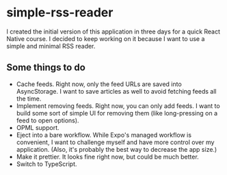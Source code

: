 # simple-rss-reader

I created the initial version of this application in three days for a quick React Native course. I decided to keep working on it because I want to use a simple and minimal RSS reader.

## Some things to do
- Cache feeds. Right now, only the feed URLs are saved into AsyncStorage. I want to save articles as well to avoid fetching feeds all the time.
- Implement removing feeds. Right now, you can only add feeds. I want to build some sort of simple UI for removing them (like long-pressing on a feed to open options).
- OPML support.
- Eject into a bare workflow. While Expo's managed workflow is convenient, I want to challenge myself and have more control over my application. (Also, it's probably the best way to decrease the app size.)
- Make it prettier. It looks fine right now, but could be much better.
- Switch to TypeScript.